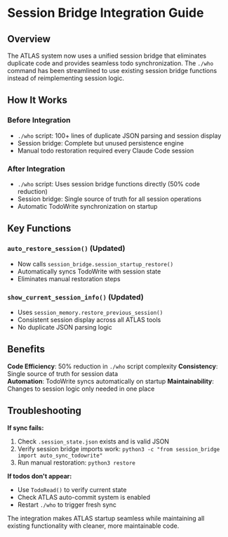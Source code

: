 # Session Bridge Integration Guide

## Overview

The ATLAS system now uses a unified session bridge that eliminates duplicate code and provides seamless todo synchronization. The `./who` command has been streamlined to use existing session bridge functions instead of reimplementing session logic.

## How It Works

### Before Integration
- `./who` script: 100+ lines of duplicate JSON parsing and session display
- Session bridge: Complete but unused persistence engine
- Manual todo restoration required every Claude Code session

### After Integration  
- `./who` script: Uses session bridge functions directly (50% code reduction)
- Session bridge: Single source of truth for all session operations
- Automatic TodoWrite synchronization on startup

## Key Functions

### `auto_restore_session()` (Updated)
- Now calls `session_bridge.session_startup_restore()`
- Automatically syncs TodoWrite with session state
- Eliminates manual restoration steps

### `show_current_session_info()` (Updated)
- Uses `session_memory.restore_previous_session()`
- Consistent session display across all ATLAS tools
- No duplicate JSON parsing logic

## Benefits

**Code Efficiency**: 50% reduction in `./who` script complexity
**Consistency**: Single source of truth for session data  
**Automation**: TodoWrite syncs automatically on startup
**Maintainability**: Changes to session logic only needed in one place

## Troubleshooting

**If sync fails:**
1. Check `.session_state.json` exists and is valid JSON
2. Verify session bridge imports work: `python3 -c "from session_bridge import auto_sync_todowrite"`
3. Run manual restoration: `python3 restore`

**If todos don't appear:**
- Use `TodoRead()` to verify current state
- Check ATLAS auto-commit system is enabled
- Restart `./who` to trigger fresh sync

The integration makes ATLAS startup seamless while maintaining all existing functionality with cleaner, more maintainable code.
